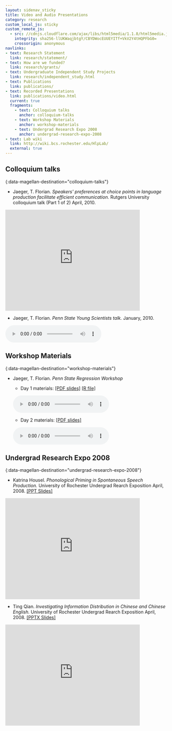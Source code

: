 ```yaml
---
layout: sidenav_sticky
title: Video and Audio Presentations
category: research
custom_local_js: sticky
custom_remote_js:
  - src: //cdnjs.cloudflare.com/ajax/libs/html5media/1.1.8/html5media.js
    integrity: sha256-llUKWaqjbtgY/CBYDWocEUUEYITf+VkV2Y4tHQPFbG0=
    crossorigin: anonymous
navlinks:
- text: Research Statement
  link: research/statement/
- text: How are we funded?
  link: research/grants/
- text: Undergraduate Independent Study Projects
  link: research/independent_study.html
- text: Publications
  link: publications/
- text: Recorded Presentations
  link: publications/video.html
  current: true
  fragments:
    - text: Colloquium talks
      anchor: colloquium-talks
    - text: Workshop Materials
      anchor: workshop-materials
    - text: Undergrad Research Expo 2008
      anchor: undergrad-research-expo-2008
- text: Lab wiki
  link: http://wiki.bcs.rochester.edu/HlpLab/
  external: true
---
```


## Colloquium talks
{:data-magellan-destination="colloquium-talks"}

  * Jaeger, T. Florian. *Speakers' preferences at choice points in language production facilitate efficient communication.* Rutgers University colloquium talk (Part 1 of 2) April, 2010.

  <div class="flex-video">
    <iframe width="420" height="315" src="https://www.youtube.com/embed/1fFkO7xV0SY" style="border: none;" allowfullscreen></iframe>
  </div>

  * Jaeger, T. Florian. *Penn State Young Scientists talk.* January, 2010.

  <audio src="/resources/recordedHLPtalks/Jaeger10-UID-PennStateCLS-Inaugural-Young-Scientist-Colloqium-Speaker.mp3" controls preload></audio>

## Workshop Materials
{:data-magellan-destination="workshop-materials"}

  * Jaeger, T. Florian. *Penn State Regression Workshop*
    * Day 1 materials: [[PDF slides]](/resources/recordedHLPtalks/PennStateRegression10/PennState-Day1.pdf) [[R file]](/resources/recordedHLPtalks/PennStateRegression10/Day1.R)

    <audio src="/resources/recordedHLPtalks/PennStateRegression10/Florian-Workshop-I.mp3" controls preload></audio>

    * Day 2 materials: [[PDF slides]](/resources/recordedHLPtalks/PennStateRegression10/PennState-Day2.pdf)

    <audio src="/resources/recordedHLPtalks/PennStateRegression10/Florian-Workshop-II.mp3" controls preload></audio>

## Undergrad Research Expo 2008
{:data-magellan-destination="undergrad-research-expo-2008"}

  * Katrina Housel. *Phonological Priming in Spontaneous Speech Production.* University of Rochester Undergrad Rearch Exposition April, 2008. [[PPT Slides]](/resources/recordedHLPtalks/URE08/KatrinaURE08.ppt)

  <div class="flex-video">
    <iframe width="420" height="315" src="https://www.youtube.com/embed/up-oIc0d0i8" style="border: none;" allowfullscreen></iframe>
  </div>

  * Ting Qian. *Investigating Information Distribution in Chinese and Chinese English.* University of Rochester Undergrad Rearch Exposition April, 2008.  [[PPTX Slides]](/resources/recordedHLPtalks/URE08/TingURE08.pptx)

  <div class="flex-video">
    <iframe width="420" height="315" src="https://www.youtube.com/embed/G28Bea6cRIo" style="border: none;" allowfullscreen></iframe>
  </div>
